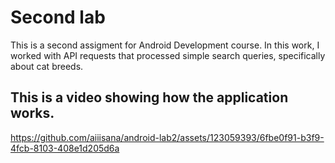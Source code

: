 # Second lab

This is a second assigment for Android Development course. In this work, I worked with API requests that processed simple search queries, specifically about cat breeds. 

## This is a video showing how the application works.
https://github.com/aiiisana/android-lab2/assets/123059393/6fbe0f91-b3f9-4fcb-8103-408e1d205d6a
